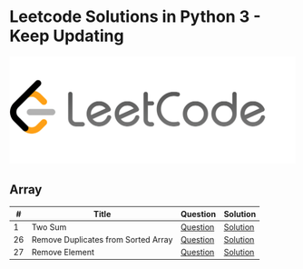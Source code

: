 # Leetcode Solutions in Python 3 - Keep Updating
![leetcode](https://github.com/JuntaoDong/Leetcode/blob/master/leetcode.png)
## Array
| # | Title | Question | Solution |
| - | ----- | -------- | -------- |
| 1 | Two Sum | [Question](https://leetcode.com/problems/two-sum/) | [Solution]()|
| 26 | Remove Duplicates from Sorted Array | [Question](https://leetcode.com/problems/remove-duplicates-from-sorted-array/) | [Solution]()|
| 27 | Remove Element | [Question](https://leetcode.com/problems/remove-element/) | [Solution]()|
